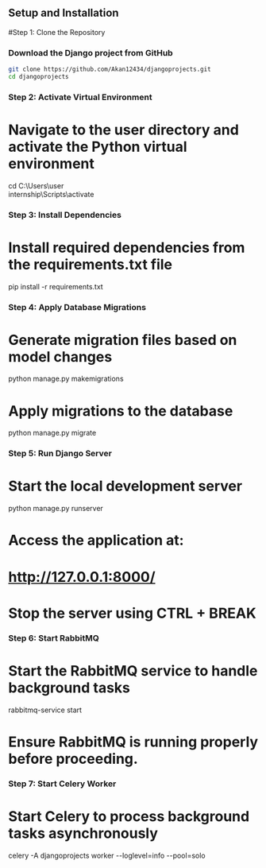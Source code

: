 ## Setup and Installation

#Step 1: Clone the Repository
### Download the Django project from GitHub
```bash
git clone https://github.com/Akan12434/djangoprojects.git  
cd djangoprojects
```

### Step 2: Activate Virtual Environment
# Navigate to the user directory and activate the Python virtual environment
cd C:\Users\user  
internship\Scripts\activate  

### Step 3: Install Dependencies
# Install required dependencies from the requirements.txt file
pip install -r requirements.txt  

### Step 4: Apply Database Migrations
# Generate migration files based on model changes
python manage.py makemigrations  

# Apply migrations to the database
python manage.py migrate  

### Step 5: Run Django Server
# Start the local development server
python manage.py runserver  

# Access the application at:
# http://127.0.0.1:8000/

# Stop the server using CTRL + BREAK

### Step 6: Start RabbitMQ
# Start the RabbitMQ service to handle background tasks
rabbitmq-service start  

# Ensure RabbitMQ is running properly before proceeding.

### Step 7: Start Celery Worker
# Start Celery to process background tasks asynchronously
celery -A djangoprojects worker --loglevel=info --pool=solo  
